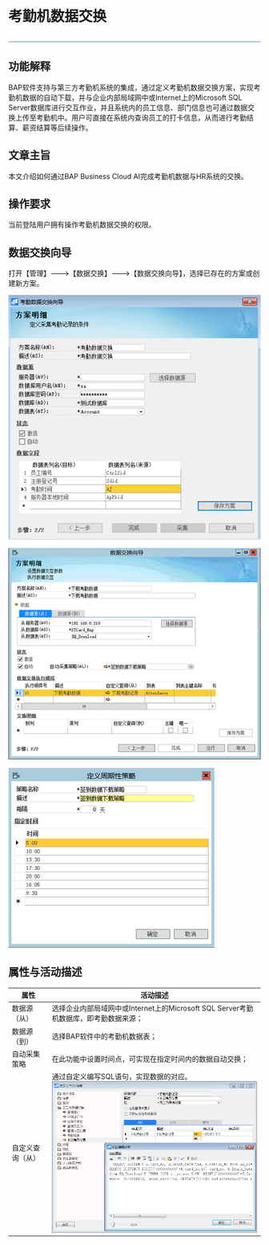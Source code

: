 # 考勤机数据交换 

![img](图片/标题.png)

## 功能解释 

BAP软件支持与第三方考勤机系统的集成，通过定义考勤机数据交换方案，实现考勤机数据的自动下载，并与企业内部局域网中或Internet上的Microsoft SQL Server数据库进行交互作业，并且系统内的员工信息、部门信息也可通过数据交换上传至考勤机中。用户可直接在系统内查询员工的打卡信息，从而进行考勤结算、薪资结算等后续操作。

 

## 文章主旨 

本文介绍如何通过BAP Business Cloud AI完成考勤机数据与HR系统的交换。

## 操作要求 

当前登陆用户拥有操作考勤机数据交换的权限。

## 数据交换向导 

打开【管理】--->【数据交换】--->【数据交换向导】，选择已存在的方案或创建新方案。

![img](图片/数据交换1.png) 

![img](图片/数据交换2.png) 

![img](图片/数据交换3.png) 

 

## 属性与活动描述 

| **属性**   | **活动描述**                                           |
| ---------------- | ------------------------------------------------------------ |
| 数据源（从）     | 选择企业内部局域网中或Internet上的Microsoft SQL Server考勤机数据库，即考勤数据来源； |
| 数据源（到）     | 选择BAP软件中的考勤机数据表；                                |
| 自动采集策略     | 在此功能中设置时间点，可实现在指定时间内的数据自动交换；     |
| 自定义查询（从） | 通过自定义编写SQL语句，实现数据的对应。![img](图片/数据交换4.png) |

 
